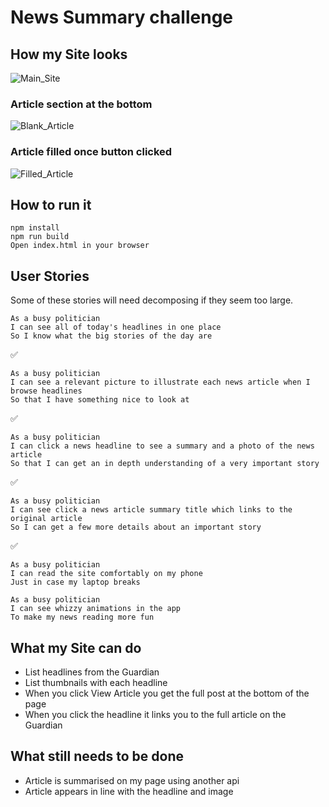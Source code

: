 # News Summary challenge

## How my Site looks

![Main_Site](https://i.imgur.com/kP8Z4iX.jpg)

### Article section at the bottom

![Blank_Article](https://i.imgur.com/2pUW3wh.jpg)

### Article filled once button clicked

![Filled_Article](https://i.imgur.com/jWvMgpI.jpg)


## How to run it

```
npm install
npm run build
Open index.html in your browser
```

## User Stories

Some of these stories will need decomposing if they seem too large.

```
As a busy politician
I can see all of today's headlines in one place
So I know what the big stories of the day are
```
:white_check_mark:
```
As a busy politician
I can see a relevant picture to illustrate each news article when I browse headlines
So that I have something nice to look at
```
:white_check_mark:
```
As a busy politician
I can click a news headline to see a summary and a photo of the news article
So that I can get an in depth understanding of a very important story
```
:white_check_mark:
```
As a busy politician
I can see click a news article summary title which links to the original article
So I can get a few more details about an important story
```
:white_check_mark:
```
As a busy politician
I can read the site comfortably on my phone
Just in case my laptop breaks
```

```
As a busy politician
I can see whizzy animations in the app
To make my news reading more fun
```

## What my Site can do

- List headlines from the Guardian
- List thumbnails with each headline
- When you click View Article you get the full post at the bottom of the page
- When you click the headline it links you to the full article on the Guardian

## What still needs to be done

- Article is summarised on my page using another api
- Article appears in line with the headline and image


